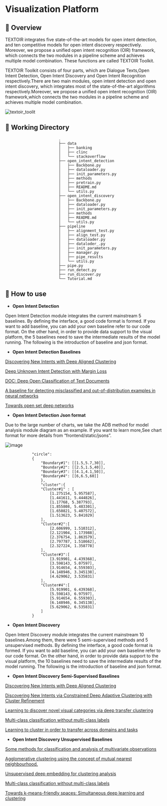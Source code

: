 # Visualization Platform

## :house_with_garden: Overview


TEXTOIR integrates five state-of-the-art models for open intent detection, and ten competitive models for open intent discovery respectively. Moreover, we propose a unified open intent recognition (OIR) framework, which connects the two modules in a pipeline scheme and achieves multiple model combination. These functions are called TEXTOIR Toolkit.

TEXTOIR Toolkit consists of four parts, which are Dialogue Texts,Open Intent Detection, Open Intent Discovery and Open Intent Recognition respectively.There are two main modules, open intent detection and open intent discovery, which integrates most of the state-of-the-art algorithms respectively.Moreover, we propose a unified open intent recognition (OIR) framework,which connects the two modules in a pipeline scheme and achieves multiple model combination.

![textoir_toolit](https://user-images.githubusercontent.com/37832030/112449266-2a54b900-8d8e-11eb-8dab-8b76ee7ae9fc.jpg)

## :tram: Working Directory

```
                        .
                        ├── data  
                        │   ├── banking
                        │   ├── clinc
                        │   └── stackoverflow
                        ├── open_intent_detection  
                        │   ├── Backbone.py
                        │   ├── dataloader.py
                        │   ├── init_parameters.py
                        │   ├── methods
                        │   ├── pretrain.py
                        │   ├── README.md
                        │   └── utils.py
                        ├── open_intent_discovery  
                        │   ├── Backbone.py
                        │   ├── dataloader.py
                        │   ├── init_parameters.py
                        │   ├── methods
                        │   ├── README.md
                        │   └── utils.py
                        ├── pipeline
                        │   ├── alignment_test.py
                        │   ├── align_test.py
                        │   ├── dataloader.py
                        │   ├── dataloder_.py
                        │   ├── init_parameters.py
                        │   ├── manager.py
                        │   ├── pipe_results
                        │   └── utils.py
                        ├── pipe.py
                        ├── run_detect.py 
                        ├── run_discover.py 
                        └── Tutorial.md
```

## :loudspeaker: How to use
* **Open Intent Detection**

Open Intent Detection module integrates the current mainstream 5 baselines. By defining the interface, a good code format is formed. If you want to add baseline, you can add your own baseline refer to our code format. On the other hand, in order to provide data support to the visual platform, the 5 baselines need to save the intermediate results of the model running. The following is the introduction of baseline and json format.

* **Open Intent Detection Baselines**

[Discovering New Intents with Deep Aligned Clustering](https://github.com/thuiar/DeepAligned-Clustering)

[Deep Unknown Intent Detection with Margin Loss](https://github.com/thuiar/DeepUnkID)

[DOC: Deep Open Classification of Text Documents](https://www.aclweb.org/anthology/D17-1314.pdf)

[A baseline for detecting misclassified and out-of-distribution examples in neural networks](https://arxiv.org/pdf/1610.02136.pdf)

[Towards open set deep networks](https://www.cv-foundation.org/openaccess/content_cvpr_2016/html/Bendale_Towards_Open_Set_CVPR_2016_paper.html)

* **Open Intent Detection Json format**

Due to the large number of charts, we take the ADB method for model analysis module diagram as an example. If you want to learn more,See chart format for more details from “frontend/static/jsons”.

![image](https://user-images.githubusercontent.com/37832030/112452105-39893600-8d91-11eb-9afa-74125f130d79.png)

```
            "circle":
            {
                "Boundary#1": [[1.5,5.7,30]],
                "Boundary#2": [[2.5,1.5,40]],
                "Boundary#3": [[4.1,4.1,50]],
                "Boundary#4": [[6,6.5,60]]
                },
                "cluster":{
                "Cluster#1" : [
                    [1.275154, 5.957587],
                    [1.441611, 5.444826],
                    [1.17768, 5.387793],
                    [1.855808, 5.483301],
                    [1.650821, 5.407572],  
                    [1.513623, 5.841029]
                ],
                "Cluster#2":[
                    [2.606999, 1.510312],
                    [2.121904, 1.173988],
                    [2.376754, 1.863579],
                    [2.797787, 1.518662],
                    [2.327224, 1.358778]
                ],
                "Cluster#3":[
                    [3.919901, 4.439368],
                    [3.598143, 5.07597],
                    [3.914654, 4.559303],
                    [4.148946, 3.345138],
                    [4.629062, 3.535831]
                ],
                "Cluster#4":[
                    [5.919901, 6.439368],
                    [5.598143, 6.97597],
                    [5.914654, 6.559303],
                    [6.148946, 6.345138],
                    [5.629062, 6.535831]
                ]              
            }
```

* **Open Intent Discovery**

Open Intent Discovery module integrates the current mainstream 10 baselines.Among them, there were 5 semi-supervised methods and 5 unsupervised methods. By defining the interface, a good code format is formed. If you want to add baseline, you can add your own baseline refer to our code format. On the other hand, in order to provide data support to the visual platform, the 10 baselines need to save the intermediate results of the model running. The following is the introduction of baseline and json format.

* **Open Intent Discovery Semi-Supervised Baselines**

[Discovering New Intents with Deep Aligned Clustering](https://github.com/thuiar/DeepAligned-Clustering)

[Discovering New Intents via Constrained Deep Adaptive Clustering with Cluster Refinement](https://github.com/thuiar/CDAC-plus)

[Learning to discover novel visual categories via deep transfer clustering](https://openaccess.thecvf.com/content_ICCV_2019/papers/Han_Learning_to_Discover_Novel_Visual_Categories_via_Deep_Transfer_Clustering_ICCV_2019_paper.pdf)

[Multi-class classification without multi-class labels](https://arxiv.org/pdf/1901.00544.pdf)

[Learning to cluster in order to transfer across domains and tasks](https://arxiv.org/pdf/1711.10125.pdf)

* **Open Intent Discovery Unsupervised Baselines**

[Some methods for classification and analysis of multivariate observations](https://www.cs.cmu.edu/~bhiksha/courses/mlsp.fall2010/class14/macqueen.pdf)

[Agglomerative clustering using the concept of mutual nearest neighbourhood.](https://www.sciencedirect.com/science/article/abs/pii/0031320378900183)

[Unsupervised deep embedding for clustering analysis](http://proceedings.mlr.press/v48/xieb16.pdf)

[Multi-class classification without multi-class labels](https://arxiv.org/pdf/1901.00544.pdf)

[Towards k-means-friendly spaces: Simultaneous deep learning and clustering](http://proceedings.mlr.press/v70/yang17b/yang17b.pdf)





